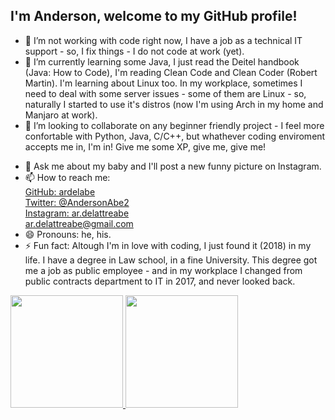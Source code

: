 ## I'm Anderson, welcome to my GitHub profile!
<!--
**ardelabe/ardelabe** is a ✨ _special_ ✨ repository because its `README.md` (this file) appears on your GitHub profile.

Here are some ideas to get you started:

- 🔭 I’m currently working on ...
- 🌱 I’m currently learning ...
- 👯 I’m looking to collaborate on ...
- 🤔 I’m looking for help with ...
- 💬 Ask me about ...
- 📫 How to reach me: ...
- 😄 Pronouns: ...
- ⚡ Fun fact: ...
-->
- 🔭 I’m not working with code right now, I have a job as a technical IT support - so, I fix things - I do not code at work (yet).  
- 🌱 I’m currently learning some Java, I just read the Deitel handbook (Java: How to Code), I'm reading Clean Code and Clean Coder (Robert Martin). I'm learning about Linux too. In my workplace, sometimes I need to deal with some server issues - some of them are Linux - so, naturally I started to use it's distros (now I'm using Arch in my home and Manjaro at work).  
- 👯 I’m looking to collaborate on any beginner friendly project - I feel more confortable with Python, Java, C/C++, but whathever coding enviroment accepts me in, I'm in! Give me some XP, give me, give me!  
<!--- 🤔 I’m looking for help with ...-->
- 💬 Ask me about my baby and I'll post a new funny picture on Instagram.  
- 📫 How to reach me:  
[GitHub: ardelabe](https://github.com/ardelabe)  
[Twitter: @AndersonAbe2](https://twitter.com/AndersonAbe2)   
[Instagram: ar.delattreabe](https://www.instagram.com/ar.delattreabe/)    
[ar.delattreabe@gmail.com](mailto:ar.delattreabe@gmail.com)  
- 😄 Pronouns: he, his.  
- ⚡ Fun fact: Altough I'm in love with coding, I just found it (2018) in my life. I have a degree in Law school, in a fine University. This degree got me a job as public employee - and in my workplace I changed from public contracts department to IT in 2017, and never looked back. 

<div>
<a href="https://github.com/ardelabe">
<img height="180em" src="https://github-readme-stats.vercel.app/api/top-langs/?username=ardelabe&layout=compact&langs_count=7&theme=dracula"/>
<img height="180em" src="https://github-readme-stats.vercel.app/api?username=ardelabe&show_icons=true&theme=dracula&include_all_commits=true&count_private=true"/>
</div>
